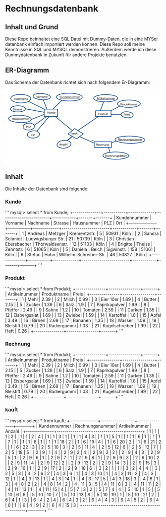 # Rechnungsdatenbank
## Inhalt und Grund

Diese Repo beinhaltet eine SQL Datei mit Dummy-Daten, die in eine MYSql datenbank einfach importiert werden können. Diese Repo soll meine Kenntnisse in SQL und MYSQL demonstrieren. Außerdem werde ich diese Dummydatenbank in Zukunft für andere Projekte benutzten.

## ER-Diagramm

Das Schema der Datenbank richtet sich nach folgendem Er-Diagramm:

![ER-Diagramm](/assets/images/ER-Diagramm.jpg)

## Inhalt

Die Inhalte der Datenbank sind folgende:

### Kunde
'''
mysql> select * from Kunde;
+--------------+-----------+-------------+------------------------+------------+-------+-------+
| Kundennummer | Vorname   | Nachname    | Strasse                | Hausnummer | PLZ   | Ort   |
+--------------+-----------+-------------+------------------------+------------+-------+-------+
|            1 | Andreas   | Metzger     | Krementzstr.           |          5 | 50931 | Köln  |
|            2 | Sandra    | Schmidt     | Ludwigsburger Str.     |         21 | 50739 | Köln  |
|            3 | Christian | Ebersbacher | Thorwaldsenstr.        |         12 | 51103 | Köln  |
|            4 | Brigitte  | Theiss      | Zehntstr.              |          6 | 51065 | Köln  |
|            5 | Daniela   | Beich       | Sigwinstr.             |        158 | 51061 | Köln  |
|            6 | Stefan    | Hahn        | Wilhelm-Schreiber-Str. |         46 | 50827 | Köln  |
+--------------+-----------+-------------+------------------------+------------+-------+-------+
'''

### Produkt
'''
mysql> select * from Produkt;
+---------------+----------------+-------+
| Artikelnummer | Produktname    | Preis |
+---------------+----------------+-------+
|             1 | Mehl           |  2.39 |
|             2 | Milch          |  0.99 |
|             3 | Eier 10er      |  1.69 |
|             4 | Butter         |  2.15 |
|             5 | Zucker         |  1.39 |
|             6 | Salz           |   1.9 |
|             7 | Paprikapulver  |  1.99 |
|             8 | Pfeffer        |  2.49 |
|             9 | Sahne          |   1.2 |
|            10 | Tomaten        |  2.59 |
|            11 | Gurken         |  1.35 |
|            12 | Eisbergsalat   |  1.69 |
|            13 | Zwiebel        |  1.59 |
|            14 | Kartoffel      |   1.8 |
|            15 | Apfel          |  3.49 |
|            16 | Birnen         |  2.69 |
|            17 | Bananen        |  1.35 |
|            18 | Wasser         |  1.09 |
|            19 | Bleistift      |  0.79 |
|            20 | Radiergummi    |  1.03 |
|            21 | Kugelschreiber |  1.99 |
|            22 | Heft           |  0.26 |
+---------------+----------------+-------+
'''

### Rechnung
'''
mysql> select * from Produkt;
+---------------+----------------+-------+
| Artikelnummer | Produktname    | Preis |
+---------------+----------------+-------+
|             1 | Mehl           |  2.39 |
|             2 | Milch          |  0.99 |
|             3 | Eier 10er      |  1.69 |
|             4 | Butter         |  2.15 |
|             5 | Zucker         |  1.39 |
|             6 | Salz           |   1.9 |
|             7 | Paprikapulver  |  1.99 |
|             8 | Pfeffer        |  2.49 |
|             9 | Sahne          |   1.2 |
|            10 | Tomaten        |  2.59 |
|            11 | Gurken         |  1.35 |
|            12 | Eisbergsalat   |  1.69 |
|            13 | Zwiebel        |  1.59 |
|            14 | Kartoffel      |   1.8 |
|            15 | Apfel          |  3.49 |
|            16 | Birnen         |  2.69 |
|            17 | Bananen        |  1.35 |
|            18 | Wasser         |  1.09 |
|            19 | Bleistift      |  0.79 |
|            20 | Radiergummi    |  1.03 |
|            21 | Kugelschreiber |  1.99 |
|            22 | Heft           |  0.26 |
+---------------+----------------+-------+
'''

### kauft
'''
mysql> select * from kauft;
+--------------+-----------------+---------------+--------+
| Kundennummer | Rechnungsnummer | Artikelnummer | Anzahl |
+--------------+-----------------+---------------+--------+
|            1 |               1 |             1 |      2 |
|            1 |               1 |             2 |      4 |
|            1 |               1 |             3 |      1 |
|            1 |               1 |             4 |      3 |
|            1 |               1 |             5 |      1 |
|            1 |               1 |             6 |      1 |
|            1 |               1 |             7 |      1 |
|            1 |               1 |             8 |      1 |
|            1 |               1 |            18 |      2 |
|            1 |               6 |            19 |      4 |
|            1 |               6 |            20 |      2 |
|            1 |               6 |            21 |      2 |
|            1 |               6 |            22 |      3 |
|            2 |               5 |            10 |      3 |
|            2 |               5 |            11 |      4 |
|            2 |               5 |            12 |      6 |
|            2 |               5 |            13 |      7 |
|            2 |               5 |            18 |      5 |
|            2 |               9 |             1 |      4 |
|            2 |               9 |             2 |      4 |
|            2 |               9 |             3 |      2 |
|            2 |               9 |             4 |      3 |
|            2 |               9 |             5 |      1 |
|            2 |               9 |             6 |      1 |
|            2 |               9 |             7 |      1 |
|            2 |               9 |             8 |      1 |
|            2 |               9 |             9 |      3 |
|            2 |               9 |            10 |      2 |
|            2 |               9 |            11 |      4 |
|            2 |               9 |            12 |      2 |
|            2 |               9 |            13 |      2 |
|            2 |               9 |            14 |      3 |
|            2 |               9 |            15 |      3 |
|            2 |               9 |            16 |      1 |
|            2 |               9 |            17 |      2 |
|            2 |               9 |            18 |      6 |
|            3 |               2 |             1 |      1 |
|            3 |               2 |             4 |      4 |
|            3 |               2 |             5 |      3 |
|            3 |               2 |             6 |      2 |
|            4 |               3 |             6 |      1 |
|            4 |               3 |            10 |      1 |
|            4 |               3 |            11 |      2 |
|            4 |               3 |            12 |      1 |
|            4 |               3 |            13 |      1 |
|            4 |               3 |            14 |      1 |
|            4 |               3 |            17 |      5 |
|            4 |               3 |            18 |      3 |
|            4 |               8 |             1 |      3 |
|            4 |               8 |             2 |      2 |
|            4 |               8 |            14 |      2 |
|            4 |              11 |             3 |      5 |
|            4 |              11 |             8 |      3 |
|            4 |              11 |            11 |      2 |
|            4 |              11 |            13 |      1 |
|            4 |              11 |            15 |      4 |
|            5 |               7 |             3 |      2 |
|            5 |               7 |             4 |      4 |
|            5 |              10 |             1 |      5 |
|            5 |              10 |             6 |      6 |
|            5 |              10 |            10 |      7 |
|            5 |              10 |            13 |      8 |
|            5 |              10 |            19 |      1 |
|            5 |              10 |            21 |      2 |
|            6 |               4 |             1 |      3 |
|            6 |               4 |             2 |      4 |
|            6 |               4 |             3 |      2 |
|            6 |               4 |             4 |      3 |
|            6 |               4 |             5 |      2 |
|            6 |               4 |             6 |      1 |
|            6 |               4 |             9 |      2 |
|            6 |               4 |            15 |      3 |
+--------------+-----------------+---------------+--------+
'''
